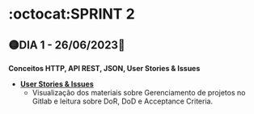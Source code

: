 # :octocat:SPRINT 2
## :yellow_circle:DIA 1 - 26/06/2023:pushpin:
**Conceitos HTTP, API REST, JSON, User Stories & Issues**
- **[User Stories & Issues](https://github.com/AndressaComp/SPRINTs/issues/16#issue-1777386237)**
   - Visualização dos materiais sobre Gerenciamento de projetos no Gitlab e leitura sobre DoR, DoD e Acceptance Criteria.
